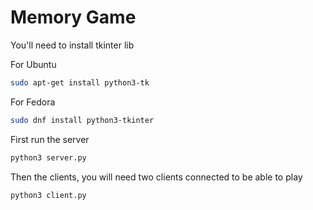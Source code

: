 # Memory Game

You'll need to install tkinter lib

For Ubuntu
```sh
sudo apt-get install python3-tk
```

For Fedora
```sh
sudo dnf install python3-tkinter
```

First run the server

```sh
python3 server.py
```

Then the clients, you will need two clients connected to be able to play

```sh
python3 client.py
```
